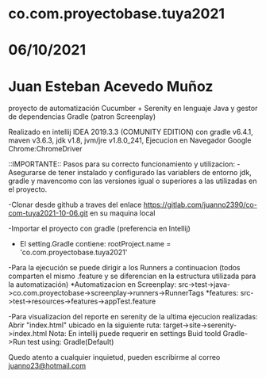 # co.com.proyectobase.tuya2021
# 06/10/2021 
# Juan Esteban Acevedo Muñoz


proyecto de automatización Cucumber + Serenity en lenguaje Java y gestor de dependencias Gradle (patron Screenplay)

Realizado en intellij IDEA 2019.3.3 (COMUNITY EDITION) con
gradle v6.4.1,
maven v3.6.3,
jdk v1.8,
jvm/jre v1.8.0_241,
Ejecucion en Navegador Google Chrome:ChromeDriver

::IMPORTANTE::
Pasos para su correcto funcionamiento y utilizacion:
-Asegurarse de tener instalado y configurado las variablers de entorno jdk, gradle y mavencomo con las versiones igual o superiores a las utilizadas en el proyecto. 

-Clonar desde github a traves del enlace https://gitlab.com/juanno2390/co-com-tuya2021-10-06.git en su maquina local

-Importar el proyecto con gradle (preferencia en Intellij)

- El setting.Gradle contiene: rootProject.name = 'co.com.proyectobase.tuya2021'


-Para la ejecución se puede dirigir a los Runners a continuacion (todos comparten el mismo .feature y se diferencian en la estructura utilizada para la automatización)
		*Automatizacion en Screenplay:        src->test->java->co.com.proyectobase->screenplay->runners->RunnerTags
        *features:                            src->test->resources->features->appTest.feature

-Para visualizacion del reporte en serenity de la ultima ejecucion realizadas: Abrir "index.html" ubicado en la siguiente ruta:
	target->site->serenity->index.html
	Nota: En intellij puede requerir en settings Buid toold Gradle->Run test using: Gradle(Default)
	

Quedo atento a cualquier inquietud, pueden escribirme al correo juanno23@hotmail.com



